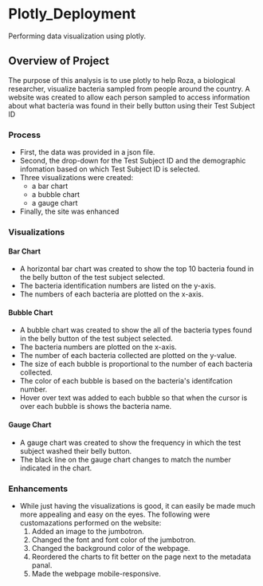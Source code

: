 # Plotly_Deployment
Performing data visualization using plotly.

## Overview of Project
The purpose of this analysis is to use plotly to help Roza, a biological researcher, visualize bacteria sampled from people around the country. A website was created to allow each person sampled to access information about what bacteria was found in their belly button using their Test Subject ID 

### Process
- First, the data was provided in a json file.
- Second, the drop-down for the Test Subject ID and the demographic infomation based on which Test Subject ID is selected.
- Three visualizations were created:
  * a bar chart
  * a bubble chart
  * a gauge chart
- Finally, the site was enhanced 

### Visualizations
#### Bar Chart
- A horizontal bar chart was created to show the top 10 bacteria found in the belly button of the test subject selected.
- The bacteria identification numbers are listed on the y-axis.
- The numbers of each bacteria are plotted on the x-axis.

#### Bubble Chart
- A bubble chart was created to show the all of the bacteria types found in the belly button of the test subject selected.
- The bacteria numbers are plotted on the x-axis.
- The number of each bacteria collected are plotted on the y-value.
- The size of each bubble is proportional to the number of each bacteria collected.
- The color of each bubble is based on the bacteria's identifcation number.
- Hover over text was added to each bubble so that when the cursor is over each bubble is shows the bacteria name.

#### Gauge Chart
- A gauge chart was created to show the frequency in which the test subject washed their belly button.
- The black line on the gauge chart changes to match the number indicated in the chart.


### Enhancements
- While just having the visualizations is good, it can easily be made much more appealing and easy on the eyes. The following were customazations performed on the website:
  1. Added an image to the jumbotron.
  2. Changed the font and font color of the jumbotron.
  3. Changed the background color of the webpage.
  4. Reordered the charts to fit better on the page next to the metadata panal.
  5. Made the webpage mobile-responsive.
